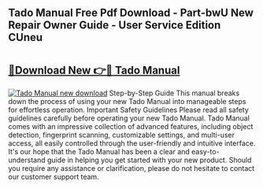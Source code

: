 ## Tado Manual Free Pdf Download - Part-bwU New Repair Owner Guide - User Service Edition CUneu

# <h2><a href="http://cf21363.oget.top/?id=Tado+Manual">🔗Download New 👉🔴 Tado Manual</a></h2>

[![Tado Manual new download](https://i.imgur.com/5g1atiW.png)](http://cf21363.oget.top/?id=Tado+Manual)
Step-by-Step Guide This manual breaks down the process of using your new Tado Manual into manageable steps for effortless operation. Important Safety Guidelines Please read all safety guidelines carefully before operating your new Tado Manual. Tado Manual comes with an impressive collection of advanced features, including object detection, fingerprint scanning, customizable settings, and multi-user access, all easily controlled through the user-friendly and intuitive interface. It's our hope that the Tado Manual has been a clear and easy-to-understand guide in helping you get started with your new product. Should you require any assistance or clarification, please do not hesitate to contact our customer support team.
